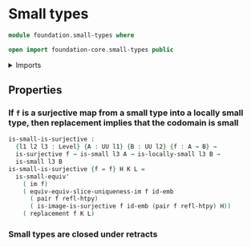 # Small types

```agda
module foundation.small-types where

open import foundation-core.small-types public
```

<details><summary>Imports</summary>

```agda
open import foundation.dependent-pair-types
open import foundation.images
open import foundation.locally-small-types
open import foundation.replacement
open import foundation.surjective-maps
open import foundation.uniqueness-image
open import foundation.universal-property-image
open import foundation.universe-levels

open import foundation-core.embeddings
open import foundation-core.homotopies
```

</details>

## Properties

### If `f` is a surjective map from a small type into a locally small type, then replacement implies that the codomain is small

```agda
is-small-is-surjective :
  {l1 l2 l3 : Level} {A : UU l1} {B : UU l2} {f : A → B} →
  is-surjective f → is-small l3 A → is-locally-small l3 B →
  is-small l3 B
is-small-is-surjective {f = f} H K L =
  is-small-equiv'
    ( im f)
    ( equiv-equiv-slice-uniqueness-im f id-emb
      ( pair f refl-htpy)
      ( is-image-is-surjective f id-emb (pair f refl-htpy) H))
    ( replacement f K L)
```

### Small types are closed under retracts

```agda




```
